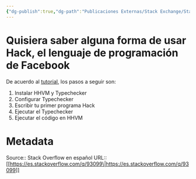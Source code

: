 ```yaml
---
{"dg-publish":true,"dg-path":"Publicaciones Externas/Stack Exchange/Stack Overflow en español/es.stackoverflow.com-93099.md","permalink":"/publicaciones-externas/stack-exchange/stack-overflow-en-espanol/es-stackoverflow-com-93099/","title":"Quisiera saber alguna forma de usar Hack, el lenguaje de programación de Facebook","hide":true,"noteIcon":"default","created":"2024-04-03T12:49:10.727-06:00","updated":"2024-04-05T16:43:52.469-06:00"}
---
```


# Quisiera saber alguna forma de usar Hack, el lenguaje de programación de Facebook

De acuerdo al [tutorial][1], los pasos a seguir son:

1. Instalar HHVM y Typechecker
2. Configurar Typechecker
3. Escribir tu primer programa Hack
4. Ejecutar el Typechecker
5. Ejecutar el código en HHVM

  [1]: https://docs.hhvm.com/hack/getting-started/getting-started

# Metadata
Source:: Stack Overflow en español
URL:: [[https://es.stackoverflow.com/q/93099\|https://es.stackoverflow.com/q/93099]]

